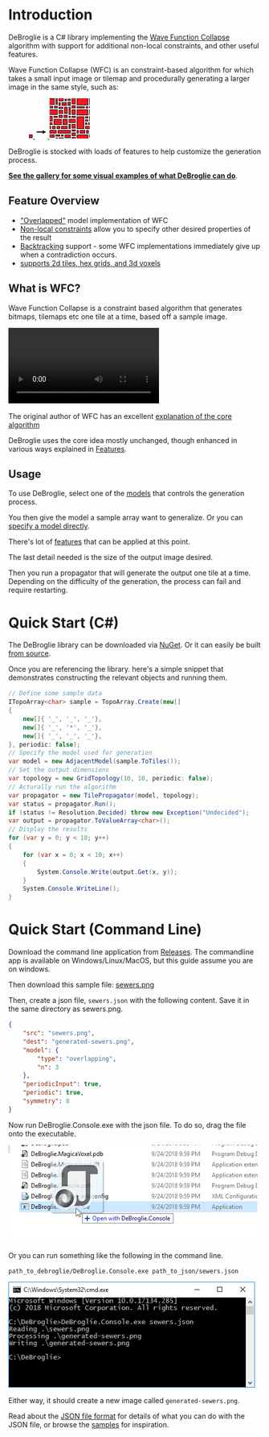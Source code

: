 Introduction
=====================================

DeBroglie is a C# library implementing the [Wave Function Collapse](https://github.com/mxgmn/WaveFunctionCollapse) algorithm with support for additional non-local constraints, and other useful features.

Wave Function Collapse (WFC) is an constraint-based algorithm for which takes a small input image or tilemap
and procedurally generating a larger image in the same style, such as:

<figure>
<a href="https://github.com/BorisTheBrave/DeBroglie/blob/master/samples/mxgmn/city.json">
<img src="../images/city_input.png">
<img src="../images/arrow.png"/>
<img src="../images/city_output.png">
</a>
</figure>
 
DeBroglie is stocked with loads of features to help customize the generation process.

<b>[See the gallery for some visual examples of what DeBroglie can do](gallery.md)</b>.

Feature Overview
--------

* ["Overlapped"](features.md#overlapping) model implementation of WFC
* [Non-local constraints](features.md#constraints) allow you to specify other desired properties of the result
* [Backtracking](features.md#backtracking) support - some WFC implementations immediately give up when a contradiction occurs.
* [supports 2d tiles, hex grids, and 3d voxels](features.md#topology) 

What is WFC?
------------

Wave Function Collapse is a constraint based algorithm that generates bitmaps, tilemaps etc one tile at a time, based off a sample image.

<video src="../images/pathway.webm" autoplay loop></video>

The original author of WFC has an excellent [explanation of the core algorithm](https://github.com/mxgmn/WaveFunctionCollapse)

DeBroglie uses the core idea mostly unchanged, though enhanced in various ways explained in [Features](features.md).

Usage
---------------

To use DeBroglie, select one of the [models](features.md#models) that controls the generation process. 

You then give the model a sample array want to generalize. Or you can [specify a model directly](adjacency.md).

There's lot of [features](features.md) that can be applied at this point.

The last detail needed is the size of the output image desired.

Then you run a propagator that will generate the output one tile at a time. 
Depending on the difficulty of the generation, the process can fail and require restarting.

Quick Start (C#)
=================

The DeBroglie library can be downloaded via [NuGet](https://www.nuget.org/packages/DeBroglie). 
Or it can easily be built [from source](https://github.com/BorisTheBrave/DeBroglie).

Once you are referencing the library. here's a simple snippet that demonstrates constructing the relevant objects and running them.

```csharp
// Define some sample data
ITopoArray<char> sample = TopoArray.Create(new[]
{
    new[]{ '_', '_', '_'},
    new[]{ '_', '*', '_'},
    new[]{ '_', '_', '_'},
}, periodic: false);
// Specify the model used for generation
var model = new AdjacentModel(sample.ToTiles());
// Set the output dimensions
var topology = new GridTopology(10, 10, periodic: false);
// Acturally run the algorithm
var propagator = new TilePropagator(model, topology);
var status = propagator.Run();
if (status != Resolution.Decided) throw new Exception("Undecided");
var output = propagator.ToValueArray<char>();
// Display the results
for (var y = 0; y < 10; y++)
{
    for (var x = 0; x < 10; x++)
    {
        System.Console.Write(output.Get(x, y));
    }
    System.Console.WriteLine();
}
```

Quick Start (Command Line)
==========================

Download the command line application from [Releases](https://github.com/BorisTheBrave/DeBroglie/releases). 
The commandline app is available on Windows/Linux/MacOS, but this guide assume you are on windows.

Then download this sample file: <a href="../images/sewers.png">sewers.png</a>

Then, create a json file, `sewers.json` with the following content. Save it in the same directory as sewers.png.

```json
{
    "src": "sewers.png",
    "dest": "generated-sewers.png",
    "model": {
        "type": "overlapping",
        "n": 3
    },
    "periodicInput": true,
    "periodic": true,
    "symmetry": 8
}
```

Now run DeBroglie.Console.exe with the json file. To do so, drag the file onto the executable. 

<img src="../images/drag_drop.png"/>

Or you can run something like the following in the command line.

```
path_to_debroglie/DeBroglie.Console.exe path_to_json/sewers.json
```

<img src="../images/cmd.png"/>

Either way, it should create a new image called `generated-sewers.png`.

Read about the [JSON file format](config_files.md) for details of what you can do with the JSON file, 
or browse the <a href="https://github.com/BorisTheBrave/DeBroglie/tree/master/samples">samples</a> for inspiration.
